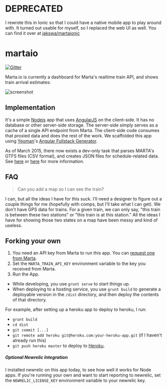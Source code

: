 # DEPRECATED

I rewrote this in Ionic so that I could have a native mobile app to play around with. It turned out usable for myself, so I replaced the web UI as well. You can find it over at [jakswa/martaionic](https://github.com/jakswa/martaionic)

martaio
=======

[![Gitter](https://badges.gitter.im/Join%20Chat.svg)](https://gitter.im/jakswa/martaio?utm_source=badge&utm_medium=badge&utm_campaign=pr-badge&utm_content=badge)

Marta.io is currently a dashboard for Marta's realtime train API, and shows train arrival estimates:

![screenshot](https://dl.dropboxusercontent.com/u/32959843/marta_io_screenshot.png)

## Implementation

It's a simple [Nodejs](http://nodejs.org/) app that uses [AngularJS](http://angularjs.org/) on the client-side. It has no database or other server-side storage. The server-side simply serves as a cache of a single API endpoint from Marta. The client-side code consumes that proxied data and does the rest of the work. We scaffolded this app using [Yeoman](http://yeoman.io/)'s [Angular Fullstack Generator](https://www.npmjs.org/package/generator-angular-fullstack).

As of March 2015, there now exists a dev-only task that parses MARTA's GTFS
files (CSV format), and creates JSON files for schedule-related data. See 
[here](https://medium.com/@jakswa/marta-realtime-gaps-15614c34dfa1) 
or [here](https://github.com/jakswa/martaio/pull/10) for more information.

## FAQ

> Can you add a map so I can see the train?

I can, but all the ideas I have for this suck. I'll need a designer to figure out a couple things for me (hopefully with comps, but I'll take what I can get). We don't have GPS data for trains. For a given train, we can only say, "this train is between these two stations" or "this train is at this station." All the ideas I have for showing those two states on a map have been messy and kind of useless.

## Forking your own

1. You need an API key from Marta to run this app. You can [request one from Marta](http://www.itsmarta.com/developers/data-sources/marta-rail-realtime-restful-api.aspx).
2. Set the `MARTA_TRAIN_API_KEY` environment variable to the key you received from Marta.
3. Run the App. 
  - While developing, you use `grunt serve` to start things up.
  - When deploying to a hosting service, you use `grunt build` to generate a deployable version in the `/dist` directory, and then deploy the contents of that directory.

For example, after setting up a heroku app to deploy to heroku, I run:
 - `grunt build`
 - `cd dist`
 - `git commit [...]`
 - `git remote add heroku git@heroku.com:your-heroku-app.git` (if I haven't already run this)
 - `git push heroku master` to deploy to [Heroku](http://heroku.com/).

##### Optional Newrelic Integration

I installed newrelic on this app today, to see how well it works for Node apps. If you're running your own and want to start reporting to newrelic, set the `NEWRELIC_LICENSE_KEY` environment variable to your newrelic key.
